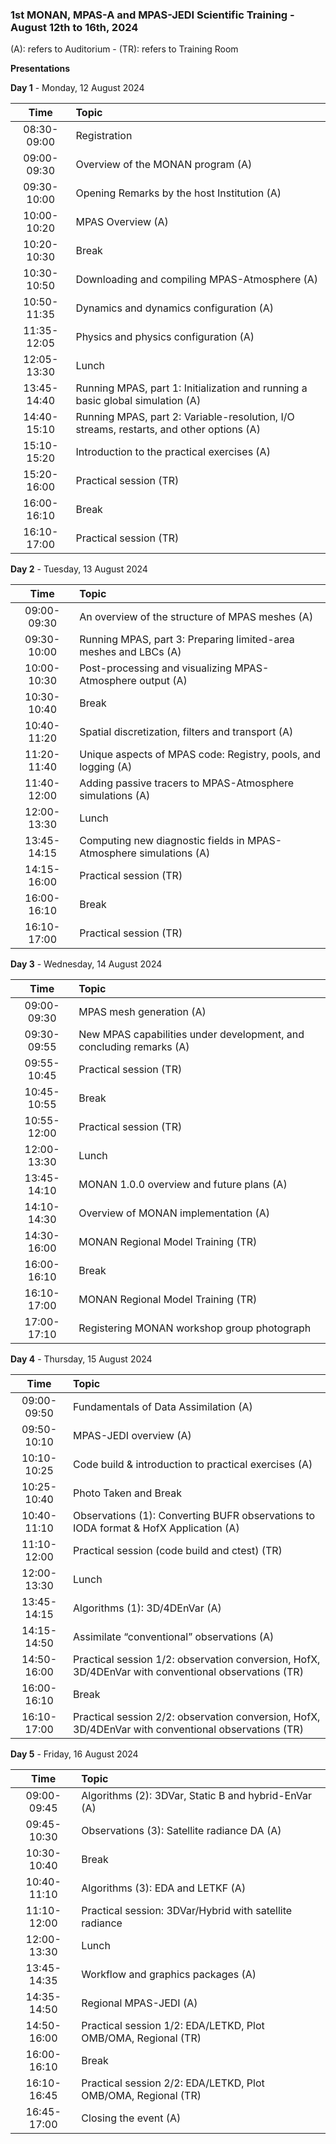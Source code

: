 
### 1st MONAN, MPAS-A and MPAS-JEDI Scientific Training - August 12th to 16th, 2024

(A): refers to Auditorium - (TR): refers to Training Room

**Presentations**

**Day 1** - Monday, 12 August 2024

| Time | Topic |
| :-: | :- |
| 08:30-09:00 | Registration |
| 09:00-09:30 | Overview of the MONAN program (A) |
| 09:30-10:00 | Opening Remarks by the host Institution (A) |
| 10:00-10:20 | MPAS Overview (A) |
| 10:20-10:30 | Break |
| 10:30-10:50 | Downloading and compiling MPAS-Atmosphere (A) |
| 10:50-11:35 | Dynamics and dynamics configuration (A) |
| 11:35-12:05 | Physics and physics configuration (A) |
| 12:05-13:30 | Lunch |
| 13:45-14:40 | Running MPAS, part 1: Initialization and running a basic global simulation (A) |
| 14:40-15:10 | Running MPAS, part 2: Variable-resolution, I/O streams, restarts, and other options (A) |
| 15:10-15:20 | Introduction to the practical exercises (A) | 
| 15:20-16:00 | Practical session (TR) |
| 16:00-16:10 | Break |
| 16:10-17:00 | Practical session (TR) |

**Day 2** - Tuesday, 13 August 2024

| Time | Topic |
| :---: | :--- |
| 09:00-09:30 | An overview of the structure of MPAS meshes (A) | 
| 09:30-10:00 | Running MPAS, part 3: Preparing limited-area meshes and LBCs (A) |
| 10:00-10:30 | Post-processing and visualizing MPAS-Atmosphere output (A) |
| 10:30-10:40 | Break |
| 10:40-11:20 | Spatial discretization, filters and transport (A) |
| 11:20-11:40 | Unique aspects of MPAS code: Registry, pools, and logging (A) |
| 11:40-12:00 | Adding passive tracers to MPAS-Atmosphere simulations (A) |
| 12:00-13:30 | Lunch |
| 13:45-14:15 | Computing new diagnostic fields in MPAS-Atmosphere simulations (A) |
| 14:15-16:00 | Practical session (TR) |
| 16:00-16:10 | Break |
| 16:10-17:00 | Practical session (TR) |

**Day 3** - Wednesday, 14 August 2024

| Time | Topic |
| :---: | :--- |
| 09:00-09:30 | MPAS mesh generation (A) |
| 09:30-09:55 | New MPAS capabilities under development, and concluding remarks (A) |
| 09:55-10:45 | Practical session (TR) |
| 10:45-10:55 | Break |
| 10:55-12:00 | Practical session (TR) |
| 12:00-13:30 | Lunch |
| 13:45-14:10 | MONAN 1.0.0 overview and future plans (A) |
| 14:10-14:30 | Overview of MONAN implementation (A) |
| 14:30-16:00 | MONAN Regional Model Training (TR) |
| 16:00-16:10 | Break |
| 16:10-17:00 | MONAN Regional Model Training (TR) |
| 17:00-17:10 | Registering MONAN workshop group photograph |

**Day 4** - Thursday, 15 August 2024

| Time | Topic |
| :---: | :--- |
| 09:00-09:50 | Fundamentals of Data Assimilation (A) |
| 09:50-10:10 | MPAS-JEDI overview (A) |
| 10:10-10:25 | Code build & introduction to practical exercises (A) |
| 10:25-10:40 | Photo Taken and Break |
| 10:40-11:10 | Observations (1): Converting BUFR observations to IODA format & HofX Application (A) |
| 11:10-12:00 | Practical session (code build and ctest) (TR) |
| 12:00-13:30 | Lunch |
| 13:45-14:15 | Algorithms (1): 3D/4DEnVar (A) |
| 14:15-14:50 | Assimilate “conventional” observations (A) |
| 14:50-16:00 | Practical session 1/2: observation conversion, HofX, 3D/4DEnVar with conventional observations (TR) |
| 16:00-16:10 | Break |
| 16:10-17:00 | Practical session 2/2: observation conversion, HofX, 3D/4DEnVar with conventional observations (TR) |

**Day 5** - Friday, 16 August 2024

| Time | Topic |
| :---: | :--- |
| 09:00-09:45 | Algorithms (2): 3DVar, Static B and hybrid-EnVar (A) |
| 09:45-10:30 | Observations (3): Satellite radiance DA (A) |
| 10:30-10:40 | Break |
| 10:40-11:10 | Algorithms (3): EDA and LETKF (A) |
| 11:10-12:00 | Practical session: 3DVar/Hybrid with satellite radiance |
| 12:00-13:30 | Lunch |
| 13:45-14:35 | Workflow and graphics packages (A) |
| 14:35-14:50 | Regional MPAS-JEDI (A) |
| 14:50-16:00 | Practical session 1/2: EDA/LETKD, Plot OMB/OMA, Regional (TR) |
| 16:00-16:10 | Break |
| 16:10-16:45 | Practical session 2/2: EDA/LETKD, Plot OMB/OMA, Regional (TR) |
| 16:45-17:00 | Closing the event (A) |